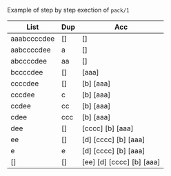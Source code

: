 Example of step by step exection of `pack/1`

|List|Dup|Acc|
|----|---|---|
|aaabccccdee|[]|[]
|aabccccdee|a|[]
|abccccdee|aa|[]
|bccccdee|[]|[aaa]
|ccccdee|[]|[b] [aaa] 
|cccdee|c|[b] [aaa]
|ccdee|cc|[b] [aaa]
|cdee|ccc|[b] [aaa]
|dee|[]|[cccc] [b] [aaa]
|ee|[]|[d] [cccc] [b] [aaa]
|e|e|[d] [cccc] [b] [aaa]
|[]|[]|[ee] [d] [cccc] [b] [aaa]